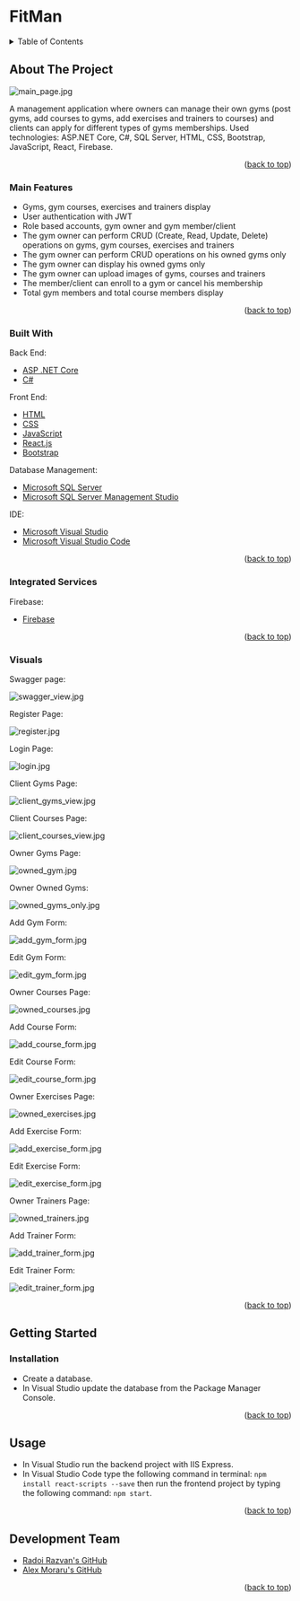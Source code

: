 <div id="top"></div>

# FitMan

<!-- TABLE OF CONTENTS -->
<details>
  <summary>Table of Contents</summary>
  <ol>
    <li>
      <a href="#about-the-project">About The Project</a>
      <ul>
        <li><a href="#main-features">Main Features</a></li>
        <li><a href="#integrated-services">Integrated Services</a></li>
        <li><a href="#built-with">Built With</a></li>
        <li><a href="#visuals">Visuals</a></li>
      </ul>
    </li>
    <li>
      <a href="#getting-started">Getting Started</a>
      <ul>
        <li><a href="#installation">Installation</a></li>
      </ul>
    </li>
    <li><a href="#usage">Usage</a></li>
    <li><a href="#development-team">Development Team</a></li>
  </ol>
</details>



<!-- ABOUT THE PROJECT -->
## About The Project

![main_page.jpg][main-page]

A management application where owners can manage their own gyms (post gyms, add courses to gyms, add exercises and trainers to courses) and clients can apply for different types of gyms memberships. Used technologies: ASP.NET Core, C#, SQL Server, HTML, CSS, Bootstrap, JavaScript, React, Firebase.

<p align="right">(<a href="#top">back to top</a>)</p>


### Main Features

- Gyms, gym courses, exercises and trainers display
- User authentication with JWT
- Role based accounts, gym owner and gym member/client
- The gym owner can perform CRUD (Create, Read, Update, Delete) operations on gyms, gym courses, exercises and trainers 
- The gym owner can perform CRUD operations on his owned gyms only
- The gym owner can display his owned gyms only
- The gym owner can upload images of gyms, courses and trainers
- The member/client can enroll to a gym or cancel his membership 
- Total gym members and total course members display

<p align="right">(<a href="#top">back to top</a>)</p>

### Built With

Back End:
* [ASP .NET Core][asp-net-core]
* [C#][c#]

Front End:
* [HTML][html]
* [CSS][css]
* [JavaScript][js]
* [React.js][react]
* [Bootstrap][bootstrap]

Database Management:
* [Microsoft SQL Server][msql-server]
* [Microsoft SQL Server Management Studio][ssms]

IDE:
* [Microsoft Visual Studio][visual-studio]
* [Microsoft Visual Studio Code][visual-studio-code]

<p align="right">(<a href="#top">back to top</a>)</p>

### Integrated Services
Firebase:
* [Firebase][firebase]

<p align="right">(<a href="#top">back to top</a>)</p>

### Visuals

Swagger page:

![swagger_view.jpg][swagger-view]

Register Page:

![register.jpg][register]

Login Page:

![login.jpg][login]

Client Gyms Page:

![client_gyms_view.jpg][client-gyms-view]

Client Courses Page:

![client_courses_view.jpg][client-courses-view]

Owner Gyms Page:

![owned_gym.jpg][owned-gym]

Owner Owned Gyms:

![owned_gyms_only.jpg][owned-gyms-only]

Add Gym Form:

![add_gym_form.jpg][add-gym-form]

Edit Gym Form:

![edit_gym_form.jpg][edit-gym-form]

Owner Courses Page:

![owned_courses.jpg][owned-courses]

Add Course Form:

![add_course_form.jpg][add-course-form]

Edit Course Form:

![edit_course_form.jpg][edit-course-form]

Owner Exercises Page:

![owned_exercises.jpg][owned-exercises]

Add Exercise Form:

![add_exercise_form.jpg][add-exercise-form]

Edit Exercise Form:

![edit_exercise_form.jpg][edit-exercise-form]

Owner Trainers Page:

![owned_trainers.jpg][owned-trainers]

Add Trainer Form:

![add_trainer_form.jpg][add-trainer-form]

Edit Trainer Form:

![edit_trainer_form.jpg][edit-trainer-form]

<p align="right">(<a href="#top">back to top</a>)</p>


<!-- GETTING STARTED -->
## Getting Started

### Installation

- Create a database.
- In Visual Studio update the database from the Package Manager Console.

<p align="right">(<a href="#top">back to top</a>)</p>



<!-- USAGE EXAMPLES -->
## Usage

- In Visual Studio run the backend project with IIS Express.
- In Visual Studio Code type the following command in terminal: `npm install react-scripts --save` then run the frontend project by typing the following command: `npm start`.

<p align="right">(<a href="#top">back to top</a>)</p>


## Development Team

* [Radoi Razvan's GitHub][radoi-razvan]
* [Alex Moraru's GitHub][AlexMoraru97]

<p align="right">(<a href="#top">back to top</a>)</p>

<!-- MARKDOWN LINKS & IMAGES -->

[asp-net-core]: https://dotnet.microsoft.com/en-us/learn/aspnet/what-is-aspnet-core
[ef-core]: https://docs.microsoft.com/en-us/ef/core/
[c#]: https://docs.microsoft.com/en-us/dotnet/csharp/
[html]: https://html.com/
[css]: https://www.w3.org/Style/CSS/Overview.en.html
[js]: https://www.javascript.com/
[react]: https://reactjs.org/
[bootstrap]: https://getbootstrap.com
[msql-server]: https://www.microsoft.com/en-us/sql-server/sql-server-2019
[ssms]: https://docs.microsoft.com/en-us/sql/ssms/download-sql-server-management-studio-ssms?view=sql-server-ver15
[visual-studio]: https://visualstudio.microsoft.com/
[visual-studio-code]: https://code.visualstudio.com/

[radoi-razvan]: https://github.com/radoi-razvan
[AlexMoraru97]: https://github.com/AlexMoraru97

[firebase]: https://firebase.google.com/

[swagger-view]: project_photos/swagger_view.jpg
[main-page]: project_photos/main_page.jpg
[register]: project_photos/register.jpg
[login]: project_photos/login.jpg
[client-gyms-view]: project_photos/client_gyms_view.jpg
[client-courses-view]: project_photos/client_courses_view.jpg
[owned-gym]: project_photos/owned_gym.jpg
[owned-gyms-only]: project_photos/owned_gyms_only.jpg
[add-gym-form]: project_photos/add_gym_form.jpg
[edit-gym-form]: project_photos/edit_gym_form.jpg
[owned-courses]: project_photos/owned_courses.jpg
[add-course-form]: project_photos/add_course_form.jpg
[edit-course-form]: project_photos/edit_course_form.jpg
[owned-exercises]: project_photos/owned_exercises.jpg
[add-exercise-form]: project_photos/add_exercise_form.jpg
[edit-exercise-form]: project_photos/edit_exercise_form.jpg
[owned-trainers]: project_photos/owned_trainers.jpg
[add-trainer-form]: project_photos/add_trainer_form.jpg
[edit-trainer-form]: project_photos/edit_trainer_form.jpg
